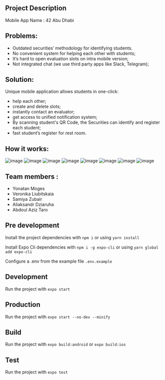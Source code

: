 ## Project Description

Mobile App Name : 42 Abu Dhabi

## Problems:

- Outdated securities’ methodology for identifying students.
- No convenient system for helping each other with students;
- It’s hard to open evaluation slots on intra mobile version;
- Not integrated chat (we use third party apps like Slack, Telegram);

## Solution:

Unique mobile application allows students in one-click:
- help each other;
- create and delete slots;
- instantly contact an evaluator;
- get access to unified notification system;
- By scanning student's QR Code, the Securities can identify and register each student;
- fast student’s register for rest room.

## How it works:

![image](https://user-images.githubusercontent.com/60985658/198846607-505e122a-0937-4691-a869-c658ad6f33c5.png)
![image](https://user-images.githubusercontent.com/60985658/198846722-b95f611f-4e13-450b-865e-b0fa23e9726d.png)
![image](https://user-images.githubusercontent.com/60985658/198846766-bf805989-91c1-4a72-a390-3bb6563ea7ef.png)
![image](https://user-images.githubusercontent.com/60985658/198846859-ca9e70bf-743d-4b47-89dd-05e45afbcb08.png)
![image](https://user-images.githubusercontent.com/60985658/198846872-55936768-cf30-47f6-b218-a0c0da75b5d6.png)
![image](https://user-images.githubusercontent.com/60985658/198846897-ae780f03-086c-4aeb-8110-dd0c26c674c6.png)
![image](https://user-images.githubusercontent.com/60985658/198846934-1a4e3789-457d-485f-aae7-f35b9ab0b122.png)
![image](https://user-images.githubusercontent.com/60985658/198846943-d94040e4-ebbc-42ae-abf8-404736f46354.png)








## Team members :

- Yonatan Moges
- Veronika Liubitskaia
- Samiya Zubair
- Aliaksandr Dziaruha
- Abdoul Aziz Taro

## Pre development

Install the project dependencies with `npm i` or using `yarn install`

Install Expo Cli dependencies with `npm i -g expo-cli` or using `yarn global add expo-cli`

Configure a .env from the example file `.env.example`

## Development

Run the project with `expo start`

## Production

Run the project with `expo start --no-dev --minify`

## Build

Run the project with `expo build:android` or `expo build:ios`

## Test

Run the project with `expo test`
